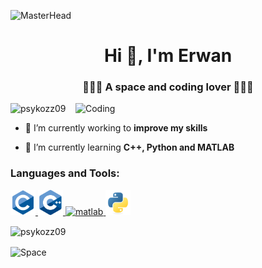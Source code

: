 ![MasterHead](https://github.com/PsyKozZ09/PsyKozZ09/blob/main/E8mi.gif)

<h1 align="center">Hi 👋, I'm Erwan</h1>
<h3 align="center">🧑‍💻💫 A space and coding lover 💫🧑‍💻</h3>
<img align="right" alt="Coding" width="400" src="https://github.com/PsyKozZ09/PsyKozZ09/blob/main/gif_coding.gif"
<p align="left"> <img src="https://komarev.com/ghpvc/?username=psykozz09&label=Profile%20views&color=0e75b6&style=flat" alt="psykozz09" /> </p>

- 🔭 I’m currently working to **improve my skills**

- 🌱 I’m currently learning **C++, Python and MATLAB**
</p>

<h3 align="left">Languages and Tools:</h3>
<p align="left"> <a href="https://www.cprogramming.com/" target="_blank" rel="noreferrer"> <img src="https://raw.githubusercontent.com/devicons/devicon/master/icons/c/c-original.svg" alt="c" width="40" height="40"/> </a> <a href="https://en.cppreference.com/w/" target="_blank" rel="noreferrer"> <img src="https://raw.githubusercontent.com/devicons/devicon/master/icons/cplusplus/cplusplus-original.svg" alt="cplusplus" width="40" height="40"/> </a> <a href="https://www.mathworks.com/" target="_blank" rel="noreferrer"> <img src="https://upload.wikimedia.org/wikipedia/commons/2/21/Matlab_Logo.png" alt="matlab" width="40" height="40"/> </a> <a href="https://www.python.org" target="_blank" rel="noreferrer"> <img src="https://raw.githubusercontent.com/devicons/devicon/master/icons/python/python-original.svg" alt="python" width="40" height="40"/> </a> </p>


<p><img align="center" src="https://github-readme-stats.vercel.app/api/top-langs?username=erwanmq&show_icons=true&locale=en&layout=compact" alt="psykozz09" /></p>
<img align="center" alt="Space" width="1200" src="https://github.com/PsyKozZ09/PsyKozZ09/blob/main/space_gif.gif">
